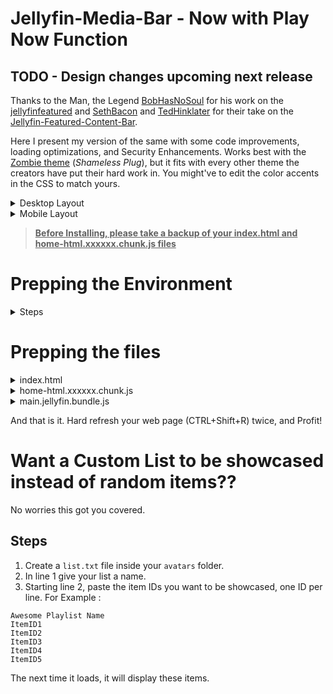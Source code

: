 # Jellyfin-Media-Bar - Now with Play Now Function

## TODO - Design changes upcoming next release

Thanks to the Man, the Legend [BobHasNoSoul](https://github.com/BobHasNoSoul) for his work on the [jellyfinfeatured](https://github.com/BobHasNoSoul/jellyfin-featured) and [SethBacon](https://forum.jellyfin.org/u-sethbacon) and [TedHinklater](https://github.com/tedhinklater) for their take on the [Jellyfin-Featured-Content-Bar](https://github.com/tedhinklater/Jellyfin-Featured-Content-Bar). 

Here I present my version of the same with some code improvements, loading optimizations, and Security Enhancements. Works best with the [Zombie theme](https://github.com/MakD/zombie-release) (_Shameless Plug_), but it fits with every other theme the creators have put their hard work in. You might've to edit the color accents in the CSS to match yours.

<details>
<summary> Desktop Layout </summary>
  
![Jellyfin Desktop Layout](https://raw.githubusercontent.com/MakD/Jellyfin-Media-Bar/refs/heads/main/img/Jelly-Web.png)
  
</details>

<details>
<summary> Mobile Layout </summary>
  
![Jellyfin Mobile Layout](https://raw.githubusercontent.com/MakD/Jellyfin-Media-Bar/refs/heads/main/img/Jelly-Mobile.png)

</details>

> <ins>**Before Installing, please take a backup of your index.html and home-html.xxxxxx.chunk.js files**<ins>

# Prepping the Environment

<details>
  
<summary> Steps </summary>

1. Create a folder `avatars` in your `jellyfin-web` folder. (Usually in C:\Program Files\Jellyfin\Server)
2. Download the files `slideshowpure.js` and `slideshowpure.css`
3. Paste them inside the avatars folder created, and you are ready to venture down the rabbit hole.

</details>

# Prepping the files
<details>
  
<summary>index.html</summary>

  1. Navigate to your `jellyfin-web` folder and search for the file index.html. (you can use any code editor, just remember to open with administrator privileges.
  2. Search for `</body></html>`
  3. Just before the `</body`, plug the below code
```

    <script>
      function saveCredentialsToSessionStorage(credentials) {
        try {
          sessionStorage.setItem(
            "json-credentials",
            JSON.stringify(credentials)
          );
          console.log("Credentials saved to sessionStorage.");
        } catch (error) {
          console.error("Error saving credentials:", error);
        }
      }
      function saveApiKey(apiKey) {
        try {
          sessionStorage.setItem("api-key", apiKey);
          console.log("API key saved to sessionStorage.");
        } catch (error) {
          console.error("Error saving API key:", error);
        }
      }
      (function () {
        var originalConsoleLog = console.log;
        console.log = function (message) {
          originalConsoleLog.apply(console, arguments);
          if (
            typeof message === "string" &&
            message.startsWith("Stored JSON credentials:")
          ) {
            try {
              var jsonString = message.substring(
                "Stored JSON credentials: ".length
              );
              var credentials = JSON.parse(jsonString);
              saveCredentialsToSessionStorage(credentials);
            } catch (error) {
              console.error("Error parsing credentials:", error);
            }
          }
          if (
            typeof message === "string" &&
            message.startsWith("opening web socket with url:")
          ) {
            try {
              var url = message.split("url:")[1].trim();
              var urlParams = new URL(url).searchParams;
              var apiKey = urlParams.get("api_key");
              if (apiKey) {
                saveApiKey(apiKey);
              }
            } catch (error) {
              console.error("Error extracting API key:", error);
            }
          }
        };
      })();
    </script>
    <link rel="preload" href="/web/avatars/slideshowpure.css" as="style" />
    <link rel="stylesheet" href="/web/avatars/slideshowpure.css" />
    <script defer src="/web/avatars/slideshowpure.js"></script>
```
</details>

<details>

<summary>home-html.xxxxxx.chunk.js</summary>

1. Similarly, search for `home-html` in the `jellyfin-web` directory. You should be able to see a file named `home-html.xxxxxx.chunk.js` with random numbers in place of the `xxxx`. Open it with any code editor with administrator privileges.
2. Search for `id="homeTab" data-index="0">`
3. Right after the `>`, paste the code block `<div id="slides-container"></div><script>slidesInit()</script>`

</details>

<details>

<summary>main.jellyfin.bundle.js</summary>

1. Similarly, search for `main.jellyfin.bundle.js` in the `jellyfin-web` directory. Open it with any code editor with administrator privileges.
2. Search for `this.playbackManager = e;`
3. Right after the `;`, paste the code block `window.PlaybackManager = this.playbackManager;console.log("PlaybackManager is now globally available:", window.PlaybackManager);`

</details>

And that is it. Hard refresh your web page (CTRL+Shift+R) twice, and Profit!

# Want a Custom List to be showcased instead of random items??

No worries this got you covered. 

## Steps

1. Create a `list.txt` file inside your `avatars` folder.
2. In line 1 give your list a name.
3. Starting line 2, paste the item IDs you want to be showcased, one ID per line. For Example :

```
Awesome Playlist Name
ItemID1
ItemID2
ItemID3
ItemID4
ItemID5
```
The next time it loads, it will display these items.
